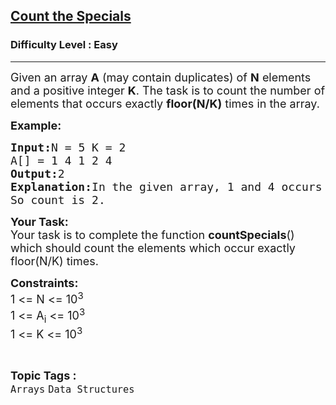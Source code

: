 <h2><a href="https://www.geeksforgeeks.org/problems/count-the-specials/0">Count the Specials</a></h2><h3>Difficulty Level : Easy</h3><hr><div class="problems_problem_content__Xm_eO"><p><span style="font-size:18px">Given an array <strong>A</strong> (may contain duplicates) of <strong>N</strong> elements and a positive integer <strong>K</strong>. The task is to count the number of elements that occurs exactly <strong>floor(N/K)</strong> times in the array.</span></p>

<p><span style="font-size:18px"><strong>Example:</strong></span></p>

<pre><span style="font-size:18px"><strong>Input:</strong>N = 5 K = 2 
A[] = 1 4 1 2 4
<strong>Output:</strong>2
<strong>Explanation:</strong>In the given array, 1 and 4 occurs floor(5/2) = 2 times.
So count is 2.</span></pre>

<p><span style="font-size:18px"><strong>Your Task:</strong><br>
Your task is to complete the function <strong>countSpecials</strong>() which should count the elements which occur exactly floor(N/K) times.</span></p>

<p><span style="font-size:18px"><strong>Constraints:</strong><br>
1 &lt;= N &lt;= 10<sup>3</sup><br>
1 &lt;= A<sub>i</sub> &lt;= 10<sup>3</sup><br>
1 &lt;= K &lt;= 10<sup>3</sup></span></p>
</div><br><p><span style=font-size:18px><strong>Topic Tags : </strong><br><code>Arrays</code>&nbsp;<code>Data Structures</code>&nbsp;
